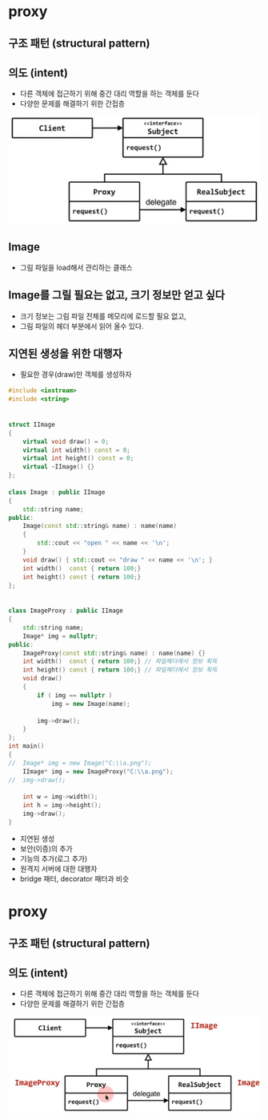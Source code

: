 # proxy

## 구조 패턴 (structural pattern)

## 의도 (intent)
- 다른 객체에 접근하기 위해 중간 대리 역할을 하는 객체를 둔다
- 다양한 문제를 해결하기 위한 간접층

![](../img/5-04.png)

## Image
- 그림 파일을 load해서 관리하는 클래스

## Image를 그릴 필요는 없고, 크기 정보만 얻고 싶다
- 크기 정보는 그림 파일 전체를 메모리에 로드할 필요 없고,
- 그림 파일의 헤더 부분에서 읽어 올수 있다.

## 지연된 생성을 위한 대행자
- 필요한 경우(draw)만 객체를 생성하자

```c++
#include <iostream>
#include <string>


struct IImage
{
	virtual void draw() = 0;
	virtual int width() const = 0;
	virtual int height() const = 0;
	virtual ~IImage() {}
};

class Image : public IImage
{
	std::string name;
public:
	Image(const std::string& name) : name(name)
	{
		std::cout << "open " << name << '\n';
	}
	void draw() { std::cout << "draw " << name << '\n'; }
	int width()  const { return 100;}
	int height() const { return 100;}
};


class ImageProxy : public IImage
{
	std::string name;
	Image* img = nullptr;
public:
	ImageProxy(const std::string& name) : name(name) {}
	int width()  const { return 100;} // 파일헤더에서 정보 획득
	int height() const { return 100;} // 파일헤더에서 정보 획득
	void draw() 
	{
		if ( img == nullptr )
			img = new Image(name);

		img->draw();
	}
};
int main()
{
//	Image* img = new Image("C:\\a.png");
	IImage* img = new ImageProxy("C:\\a.png");
//	img->draw();

	int w = img->width();
	int h = img->height();
	img->draw();
}
```

- 지연된 생성
- 보안(이증)의 추가
- 기능의 추가(로그 추가)
- 원격지 서버에 대한 대행자
- bridge 패터, decorator 패터과 비슷



# proxy

## 구조 패턴 (structural pattern)

## 의도 (intent)
- 다른 객체에 접근하기 위해 중간 대리 역할을 하는 객체를 둔다
- 다양한 문제를 해결하기 위한 간접층

![](../img/5-04-2.png)
